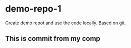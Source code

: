 # demo-repo-1
Create demo repot and use the code locally.
Based on git.

## This is commit from my comp
